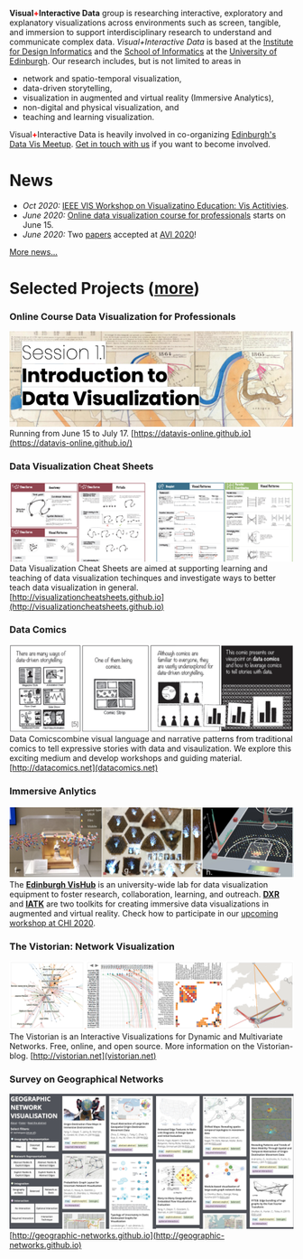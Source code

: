 __Visual<b style="color:red;">+</b>Interactive Data__ group is researching interactive, exploratory and explanatory visualizations across environments such as screen, tangible, and immersion to support interdisciplinary research to understand and communicate complex data. _Visual+Interactive Data_ is based at the [Institute for Design Informatics](https://www.designinformatics.org/) and the [School of Informatics](https://www.ed.ac.uk/informatics) at the [University of Edinburgh](https://www.ed.ac.uk). Our research includes, but is not limited to areas in 

* network and spatio-temporal visualization, 
* data-driven storytelling, 
* visualization in augmented and virtual reality (Immersive Analytics), 
* non-digital and physical visualization, and 
* teaching and learning visualization. 

Visual<b style="color:red;">+</b>Interactive Data is heavily involved in co-organizing [Edinburgh's Data Vis Meetup](https://www.meetup.com/meetup-group-vBHbCmgh). [Get in touch with us](mailto:bbach@ed.ac.uk) if you want to become involved.




# News 
* *Oct 2020:* [IEEE VIS Workshop on Visualizatino Education: Vis Actitivies](http://visactivities.github.io).
* *June 2020:* [Online data visualization course for professionals](https://datavis-online.github.io) starts on June 15.
* *June 2020:* Two [papers](publications.html) accepted at [AVI 2020](https://sites.google.com/unisa.it/avi2020/home)!
<!--* *June 2020:* <span class="red">Devanjan Bhattacharya</span> joins as a post-doc, working on map applications for peace analysis.
* *May 2020:* <span class="red">James Scott-Brown</span> (postdoc) and <span class="red">Arran Ridley</span> (research assistant) join the team!
-->

[More news...](news.html)




# Selected Projects ([more](publications.html))

### Online Course Data Visualization for Professionals
![](figures/datavis-course.png)
Running from June 15 to July 17. [https://datavis-online.github.io](https://datavis-online.github.io/)

### Data Visualization Cheat Sheets
![](figures/cheatsheets.png)
Data Visualization Cheat Sheets are aimed at supporting learning and teaching of data visualization techinques and investigate ways to better teach data visualization in general. [http://visualizationcheatsheets.github.io](http://visualizationcheatsheets.github.io)

### Data Comics
![](figures/datacomics.png)
Data Comicscombine visual language and narrative patterns from traditional comics to tell expressive stories with data and visaulization. We explore this exciting medium and develop workshops and guiding material. [http://datacomics.net](datacomics.net)  

### Immersive Anlytics
![](figures/immersiveanalytics.png)
The **[Edinburgh VisHub](http://edinburghvishub.github.io)** is an university-wide lab for data visualization equipment to foster research, collaboration, learning, and outreach. **[DXR](https://sites.google.com/view/dxr-vis)** and **[IATK](https://github.com/MaximeCordeil/IATK)** are two toolkits for creating immersive data visualizations in augmented and virtual reality. Check how to participate in our [upcoming workshop at CHI 2020](http://immersiveanalytics.io). 

### The Vistorian: Network Visualization
![](figures/vistorian.png)
The Vistorian is an Interactive Visualizations for Dynamic and Multivariate Networks. Free, online, and open source. More information on the Vistorian-blog. [http://vistorian.net](vistorian.net)

### Survey on Geographical Networks
![](figures/schoettler2019geographic.png)
[http://geographic-networks.github.io](http://geographic-networks.github.io)
